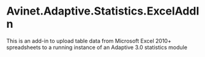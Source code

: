 Avinet.Adaptive.Statistics.ExcelAddIn
=====================================
This is an add-in to upload table data from Microsoft Excel 2010+ spreadsheets to a running instance of an Adaptive 3.0 statistics module 
